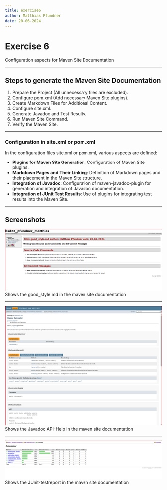 ```yaml
---
title: exercise6
author: Matthias Pfundner
date: 20-06-2024
---
```


# Exercise 6

Configuration aspects for Maven Site Documentation

---

## Steps to generate the Maven Site Documentation

1. Prepare the Project (All unnecessary files are excluded).
2. Configure pom.xml (Add necessary Maven Site plugins).
3. Create Markdown Files for Additional Content.
4. Configure site.xml.
5. Generate Javadoc and Test Results.
6. Run Maven Site Command.
7. Verify the Maven Site.

---

### Configuration in site.xml or pom.xml

In the configuration files site.xml or pom.xml, various aspects are defined:

- **Plugins for Maven Site Generation**: Configuration of Maven Site plugins.
- **Markdown Pages and Their Linking**: Definition of Markdown pages and their placement in the Maven Site structure.
- **Integration of Javadoc**: Configuration of maven-javadoc-plugin for generation and integration of Javadoc documentation.
- **Integration of JUnit Test Results**: Use of plugins for integrating test results into the Maven Site.

---

## Screenshots

![good_style](resources/images/ex6_1.png) Shows the good_style.md in the maven site documentation

---

![Javadoc API](resources/images/ex6_2.png) Shows the Javadoc API-Help in the maven site documentation

---

![jacoco](resources/images/ex6_3.png) Shows the JUnit-testreport in the maven site documentation